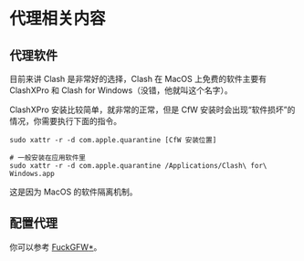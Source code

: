 # 代理相关内容

## 代理软件

目前来讲 Clash 是非常好的选择，Clash 在 MacOS 上免费的软件主要有 ClashXPro 和 Clash for Windows（没错，他就叫这个名字）。

ClashXPro 安装比较简单，就非常的正常，但是 CfW 安装时会出现“软件损坏”的情况，你需要执行下面的指令。

```
sudo xattr -r -d com.apple.quarantine [CfW 安装位置]

# 一般安装在应用软件里
sudo xattr -r -d com.apple.quarantine /Applications/Clash\ for\ Windows.app
```

这是因为 MacOS 的软件隔离机制。

## 配置代理

你可以参考 [FuckGFW](https://github.com/Taskeren/ForK-GFW)[*](https://fuck-gfw.taske.ren/)。
